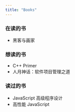 ```yaml
---
title: "Books"
---
```


### 在读的书

- 黑客与画家

### 想读的书

- C++ Primer
- 人月神话：软件项目管理之道

### 读过的书

- JavaScript 高级程序设计
- 高性能 JavaScript
